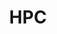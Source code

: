 ---
title: "HPC"
linkTitle: "Document"
weight: 8
collapsible: true
icon: "/images/icons/compute-icon-storage.svg"
---